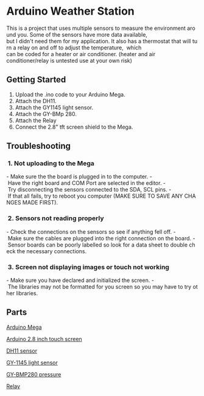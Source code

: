 # Arduino Weather Station
This is a project that uses multiple sensors to measure the environment around you. Some of the sensors have more data available,
but I didn't need them for my application. It also has a thermostat that will turn a relay on and off to adjust the temperature, 
which can be coded for a heater or air conditioner. (heater and air conditioner/relay is untested use at your own risk)
## Getting Started
1. Upload the .ino code to your Arduino Mega. 
2. Attach the DH11.
3. Attach the GY1145 light sensor.
4. Attach the GY-BMp 280.
5. Attach the Relay
6. Connect the 2.8" tft screen shield to the Mega.


## Troubleshooting

###  1. Not uploading to the Mega 
- Make sure the the board is plugged in to the computer.
- Have the right board and COM Port are selected in the editor.
- Try disconnecting the sensors connected to the SDA, SCL pins.
- If that all fails, try to reboot you computer (MAKE SURE TO SAVE ANY CHANGES MADE FIRST).

###  2. Sensors not reading properly
- Check the connections on the sensors so see if anything fell off.
- Make sure the cables are plugged into the right connection on the board.
- Sensor boards can be poorly labelled so look for a data sheet to double check the necessary connections.

###  3. Screen not displaying images or touch not working
- Make sure you have declared and initialized the screen.
- The libraries may not be formatted for you screen so you may have to try other libraries.

## Parts 
[Arduino Mega](https://www.amazon.ca/Elegoo-Board-ATmega2560-ATMEGA16U2-Arduino/dp/B01H4ZLZLQ/ref=sr_1_5?dchild=1&keywords=arduino+mega&qid=1623704530&sr=8-5 )

[Arduino 2.8 inch touch screen](https://www.amazon.ca/Homyl-Display-Controller-Arduino-Mega2560/dp/B07P13GK4D/ref=sr_1_5?dchild=1&keywords=2.8+inch+arduino+screen&qid=1623704495&sr=8-5 )

[DH11 sensor](https://www.amazon.ca/OSEPP-Humidity-Temperature-Components-HUMI-01/dp/B00VDKAPF6/ref=sr_1_13?dchild=1&keywords=dh11&qid=1623704446&sr=8-13)

[GY-1145 light sensor](https://www.banggood.com/GY-1145-DC-3V-I2C-Calibrated-SI1145-Flora-UV-Index-IR-Visible-Light-Digital-Sensor-Module-p-1252374.html?utm_source=googleshopping&utm_medium=cpc_organic&gmcCountry=CA&utm_content=minha&utm_campaign=minha-ca-en-pc&currency=CAD&cur_warehouse=CN&createTmp=1&utm_source=googleshopping&utm_medium=cpc_bgs&utm_content=sandra&utm_campaign=sandra-ssc-ca-all-0304&ad_id=502489423087&gclid=CjwKCAjw_JuGBhBkEiwA1xmbRWFs41OmNANG03EjN1ckOHLTokrjAdAFdEjJWQ9OFTiujvPDVczenRoCaboQAvD_BwE) 

[GY-BMP280 pressure](https://www.banggood.com/GY-BMP280-3_3-High-Precision-Atmospheric-Pressure-Sensor-Module-p-1111135.html?utm_source=googleshopping&utm_medium=cpc_organic&gmcCountry=CA&utm_content=minha&utm_campaign=minha-ca-en-pc&currency=CAD&cur_warehouse=CN&createTmp=1)

[Relay](https://www.electromaker.io/shop/product/single-relay-board)
